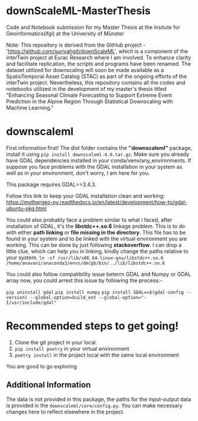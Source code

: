 # downScaleML-MasterThesis
Code and Notebook submission for my Master Thesis at the Insitute for Geoinformatics(ifgi) at the University of Münster

Note: This repository is derived from the GitHub project - 'https://github.com/suriyahgit/downScaleML', which is a component of the interTwin project at Eurac Research where I am involved. To enhance clarity and facilitate replication, the scripts and programs have been renamed. The dataset utilized for downscaling will soon be made available as a SpatioTemporal Asset Catalog (STAC) as part of the ongoing efforts of the interTwin project. Nevertheless, this repository contains all the codes and notebooks utilized in the development of my master's thesis titled "Enhancing Seasonal Climate Forecasting to Support Extreme Event Prediction in the Alpine Region Through Statistical Downscaling with Machine Learning."

# downscaleml
First information first!
The dist folder contains the **''downscaleml"** package, install it using `pip install downscaleml-4.0.tar.gz`. Make sure you already have GDAL dependencies installed in your conda/venv/any_environments. If suppose you face problems with the GDAL installation in your system as well as in your environment, don't worry, I am here for you.

This package requires GDAL==3.4.3. 

Follow this link to keep your GDAL installation clean and working:
https://mothergeo-py.readthedocs.io/en/latest/development/how-to/gdal-ubuntu-pkg.html

You could also probably face a problem similar to what i faced, after installation of GDAL, it's the **libstdc++.so.6** linkage problem. This is to do with either **path linking** or **file missing in the directory**. This file has to be found in your system and to be linked with the virtual environment you are working. This can be done by just following **stackoverflow**. I can drop a little clue, which can help you in linking, kindly change the paths relative to your system.
`ln -sf /usr/lib/x86_64-linux-gnu/libstdc++.so.6 /home/anavani/anaconda3/envs/dmcgb/bin/../lib/libstdc++.so.6` 

You could also follow compatibility issue beterrn GDAL and Numpy or GDAL array now, you could arrest this issue by following the process:-

`pip uninstall gdal`
`pip install numpy`
`pip install GDAL==$(gdal-config --version) --global-option=build_ext --global-option="-I/usr/include/gdal"`

# Recommended steps to get going!

1. Clone the git project in your local.
2. `pip install poetry` in your virtual environment
3. `poetry install` in the project local with the same local environment

You are good to go exploring

## Additional Information

The data is not provided in this package, the paths for the input-output data is provided in the `downscaleml/core/config.py`. You can make necessary changes here to reflect elsewhere in the project.
